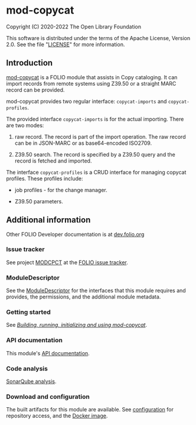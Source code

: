 # mod-copycat

Copyright (C) 2020-2022 The Open Library Foundation

This software is distributed under the terms of the Apache License,
Version 2.0. See the file "[LICENSE](LICENSE)" for more information.

## Introduction

[mod-copycat](https://github.com/folio-org/mod-copycat) is a FOLIO  module
that assists in Copy cataloging. It can import records from remote systems
using Z39.50 or a straight MARC record can be provided.

mod-copycat provides two regular interface: `copycat-imports` and
`copycat-profiles`.

The provided interface `copycat-imports` is for the actual importing. There
are two modes:

1. raw record. The record is part of the import operation. The raw
record can be in JSON-MARC or as base64-encoded ISO2709.

2. Z39.50 search. The record is specified by a Z39.50 query and the
record is fetched and imported.

The interface `copycat-profiles` is a CRUD interface for managing copycat
profiles. These profiles include:

* job profiles - for the change manager.

* Z39.50 parameters.

## Additional information

Other FOLIO Developer documentation is at [dev.folio.org](https://dev.folio.org/)

### Issue tracker

See project [MODCPCT](https://issues.folio.org/browse/MODCPCT)
at the [FOLIO issue tracker](https://dev.folio.org/guidelines/issue-tracker).

### ModuleDescriptor

See the [ModuleDescriptor](descriptors/ModuleDescriptor-template.json)
for the interfaces that this module requires and provides, the permissions,
and the additional module metadata.

### Getting started

See [_Building, running, initializing and using mod-copycat_](doc/getting-started.md).

### API documentation

This module's [API documentation](https://dev.folio.org/reference/api/#mod-copycat).

### Code analysis

[SonarQube analysis](https://sonarcloud.io/dashboard?id=org.folio%3Amod-copycat).

### Download and configuration

The built artifacts for this module are available.
See [configuration](https://dev.folio.org/download/artifacts) for repository access,
and the [Docker image](https://hub.docker.com/r/folioorg/mod-copycat/).
